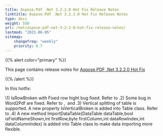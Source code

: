 ```yaml
---
title: Aspose.Pdf .Net 3.2.2.0 Hot Fix Release Notes
linktitle: Aspose.Pdf .Net 3.2.2.0 Hot Fix Release Notes
type: docs
weight: 550
url: /net/aspose-pdf-net-3-2-2-0-hot-fix-release-notes/
lastmod: "2021-06-05"
sitemap:
    changefreq: "weekly"
    priority: 0.7
---
```


{{% alert color="primary" %}}

This page contains release notes for [Aspose.PDF .Net 3.2.2.0 Hot Fix](https://downloads.aspose.com/pdf/net/new-releases/aspose.pdf-.net-3.2.2.0-hot-fix/)

{{% /alert %}}

In this hotfix:

\1) IsRowBroken with Fixed row hight bug fixed. Refer to .2) Some bug in Word2Pdf are fixed. Refer to ,  and .3) Vertical splitting of table is supported. A new property IsVerticalBroken is added into Table class. Refer to .4) A new method ImportDataTable(DataTable dataTable,bool isFieldNameShown,int firstRow,byte firstColumn,int dataRowIndex,int dataColumnIndex) is added into Table class to make data importing more flexible.
